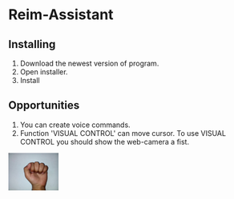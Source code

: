 # Reim-Assistant

## Installing

1. Download the newest version of program.
2. Open installer.
3. Install

## Opportunities
1. You can create voice commands.
2. Function 'VISUAL CONTROL' can move cursor. To use VISUAL CONTROL you should show the web-camera a fist.

<img src="fist1.jpg" width="100" height="75" />

